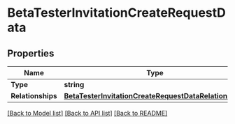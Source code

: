 # BetaTesterInvitationCreateRequestData

## Properties

Name | Type | Description | Notes
------------ | ------------- | ------------- | -------------
**Type** | **string** |  | 
**Relationships** | [**BetaTesterInvitationCreateRequestDataRelationships**](BetaTesterInvitationCreateRequest_data_relationships.md) |  | 

[[Back to Model list]](../README.md#documentation-for-models) [[Back to API list]](../README.md#documentation-for-api-endpoints) [[Back to README]](../README.md)


